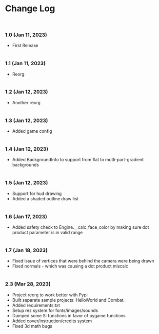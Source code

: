 
# Change Log

<BR>

### 1.0 (Jan 11, 2023)
- First Release
<BR><BR>

### 1.1 (Jan 11, 2023)
- Reorg
<BR><BR>

### 1.2 (Jan 12, 2023)
- Another reorg
<BR><BR>

### 1.3 (Jan 12, 2023)
- Added game config
<BR><BR>

### 1.4 (Jan 12, 2023)
- Added BackgroundInfo to support from flat to mutli-part-gradient backgrounds
<BR><BR>

### 1.5 (Jan 12, 2023)
- Support for hud drawing
- Added a shaded outline draw list
<BR><BR>

### 1.6 (Jan 17, 2023)
- Added safety check to Engine.__calc_face_color by making sure dot product parameter is in valid range
<BR><BR>

### 1.7 (Jan 18, 2023)
- Fixed issue of vertices that were behind the camera were being drawn
- Fixed normals - which was causing a dot product miscalc
<BR><BR>

### 2.3 (Mar 28, 2023) 
- Project reorg to work better with Pypi
- Built separate sample projects: HelloWorld and Combat.
- Added requirements.txt
- Setup rez system for fonts/images/sounds
- Dumped some Si functions in favor of pygame functions
- Added cover/instruction/credits system
- Fixed 3d math bugs
<BR><BR>

<BR><BR><BR><BR>
